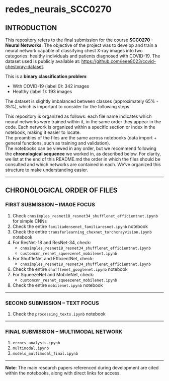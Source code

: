 # redes_neurais_SCC0270

## INTRODUCTION

This repository refers to the final submission for the course **SCC0270 - Neural Networks**. The objective of the project was to develop and train a neural network capable of classifying chest X-ray images into two categories: healthy individuals and patients diagnosed with COVID-19. The dataset used is publicly available at: https://github.com/ieee8023/covid-chestxray-dataset.

This is a **binary classification problem**:
- With COVID-19 (label 0): 342 images  
- Healthy (label 1): 193 images  

The dataset is slightly imbalanced between classes (approximately 65% - 35%), which is important to consider for the following steps.

This repository is organized as follows: each file name indicates which neural networks were trained within it, in the same order they appear in the code. Each network is organized within a specific section or index in the notebook, making it easier to locate.  
The preambles of the files are the same across notebooks (data import + general functions, such as training and validation).  
The notebooks can be viewed in any order, but we recommend following the **chronological sequence** we worked in, as described below. For clarity, we list at the end of this README.md the order in which the files should be consulted and which networks are contained in each. We’ve organized this structure to make understanding easier.

---

## CHRONOLOGICAL ORDER OF FILES

### FIRST SUBMISSION – IMAGE FOCUS

1. Check `cnnsimples_resnet18_resnet34_shufflenet_efficientnet.ipynb` for simple CNNs  
2. Check the entire `familiadensenet_familiaresnet.ipynb` notebook  
3. Check the entire `transferlearning_chexnet_torchxrayvision.ipynb` notebook  
4. For ResNet-18 and ResNet-34, check:
   - `cnnsimples_resnet18_resnet34_shufflenet_efficientnet.ipynb`  
   - `customcnn_resnet_squeezenet_mobilenet.ipynb`  
5. For ShuffleNet and EfficientNet, check:
   - `cnnsimples_resnet18_resnet34_shufflenet_efficientnet.ipynb`  
6. Check the entire `shufflenet_googlenet.ipynb` notebook  
7. For SqueezeNet and MobileNet, check:
   - `customcnn_resnet_squeezenet_mobilenet.ipynb`  
8. Check the entire `mobilenet.ipynb` notebook  

---

### SECOND SUBMISSION – TEXT FOCUS

1. Check the `processing_texts.ipynb` notebook  

---

### FINAL SUBMISSION – MULTIMODAL NETWORK

1. `errors_analysis.ipynb`  
2. `multimodal.ipynb`  
3. `modelo_multimodal_final.ipynb`  

---

**Note**: The main research papers referenced during development are cited within the notebooks, along with direct links for access.
